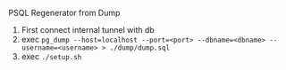 PSQL Regenerator from Dump

1. First connect internal tunnel with db
2. exec `pg_dump --host=localhost --port=<port> --dbname=<dbname> --username=<username> > ./dump/dump.sql`
3. exec `./setup.sh`
